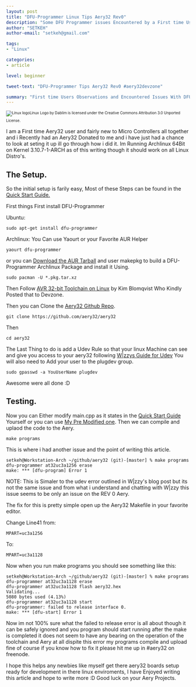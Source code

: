 ```yaml
---
layout: post
title: "DFU-Programmer Linux Tips Aery32 Rev0"
description: "Some DFU Programmer issues Encountered by a First time User"
author: "SETKEH"
author-email: "setkeh@gmail.com"

tags:
- "Linux"

categories:
- article

level: beginner

tweet-text: "DFU-Programmer Tips Aery32 Rev0 #aery32devzone"

summary: "First time Users Observations and Encountered Issues With DFU-Programmer using aery32 Rev0"
---
```


<div style="margin: 15px 0; font-size: 10px;">
<img style="margin-bottom: 5px;" itemprop="image" src="http://th04.deviantart.net/fs70/PRE/f/2013/100/6/f/simple_gnu_linux_wallpaper_by_dablim-d5kdma2.jpg" alt="Linux logo" />Linux Logo by Dablim is licensed under the Creative Commons Attribution 3.0 Unported License.
</div>

I am a First time Aery32 user and fairly new to Micro Controllers all together and i Recently had an Aery32 Donated to me and i have just had a chance to look at seting it up ill go through how i did it.
Im Running Archlinux 64Bit on Kernel 3.10.7-1-ARCH as of this writing though it should work on all Linux Distro's.

The Setup.
----------
So the initial setup is farily easy, Most of these Steps can be found in the [Quick Start Guide.](http://www.aery32.com/quick-start/)

First things First install DFU-Programmer

Ubuntu:
	
	sudo apt-get install dfu-programmer

Archlinux: 
You Can use Yaourt or your Favorite AUR Helper
	
	yaourt dfu-programmer

or you can [Download the AUR Tarball](https://aur.archlinux.org/packages/df/dfu-programmer/dfu-programmer.tar.gz) and user makepkg to build a DFU-Programmer Archlinux Package and install it Using.

	sudo pacman -U *.pkg.tar.xz

Then Follow [AVR 32-bit Toolchain on Linux](http://devzone.aery32.com/2012/07/06/how-to-install-avr-32-bit-toolchain-on-linux/) by Kim Blomqvist Who Kindly Posted that to Devzone.

Then you can Clone the [Aery32 Github Repo](https://github.com/aery32/aery32).

	git clone https://github.com/aery32/aery32

Then

	cd aery32

The Last Thing to do is add a Udev Rule so that your linux Machine can see and give you access to your aery32 following [W|zzys Guide for Udev](http://blog.padman.id.au/?p=61) You will also need to Add your user to the plugdev group.

	sudo gpasswd -a YouUserName plugdev

Awesome were all done :D

Testing.
--------
Now you can Either modify main.cpp as it states in the [Quick Start Guide](http://www.aery32.com/quick-start/) Yourself or you can use [My Pre Modified one](https://gist.github.com/setkeh/6315692).
Then we can compile and uplaod the code to the Aery.

	make programs

This is where i had another issue and the point of writing this article.

	setkeh@Workstation-Arch ~/github/aery32 (git)-[master] % make programs
	dfu-programmer at32uc3a1256 erase
	make: *** [dfu-program] Error 1

NOTE: This is Simaler to the udev error outlined in W|zzy's blog post but its not the same issue and from what i understand and chatting with W|zzy this issue seems to be only an issue on the REV 0 Aery.

The fix for this is pretty simple open up the Aery32 Makefile in your favorite editor.

Change Line41 from:

	MPART=uc3a1256

To:

	MPART=uc3a1128

Now when you run make programs you should see something like this:

	setkeh@Workstation-Arch ~/github/aery32 (git)-[master] % make programs
	dfu-programmer at32uc3a1128 erase
	dfu-programmer at32uc3a1128 flash aery32.hex
	Validating...
	5080 bytes used (4.13%)
	dfu-programmer at32uc3a1128 start
	dfu-programmer: failed to release interface 0.
	make: *** [dfu-start] Error 1

Now im not 100% sure what the failed to release error is all about though it can be safely ignored and you program should start running after the make is completed it does not seem to have any bearing on the operation of the toolchain and Aery at all dispite this error my programs compile and upload fine of course if you know how to fix it please hit me up in #aery32 on freenode.

I hope this helps any newbies like myself get there aery32 boards setup ready for development in there linux enviroments, I have Enjoyed writing this article and hope to write more :D
Good luck on your Aery Projects.
